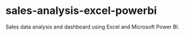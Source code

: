 # sales-analysis-excel-powerbi
Sales data analysis and dashboard using Excel and Microsoft Power BI.
